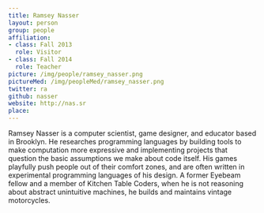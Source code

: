 ```yaml
---
title: Ramsey Nasser
layout: person
group: people
affiliation:
- class: Fall 2013
  role: Visitor
- class: Fall 2014
  role: Teacher
picture: /img/people/ramsey_nasser.png
pictureMed: /img/peopleMed/ramsey_nasser.png
twitter: ra
github: nasser
website: http://nas.sr
place:
---
```

Ramsey Nasser is a computer scientist, game designer, and educator based in Brooklyn. He researches programming languages by building tools to make computation more expressive and implementing projects that question the basic assumptions we make about code itself. His games playfully push people out of their comfort zones, and are often written in experimental programming languages of his design. A former Eyebeam fellow and a member of Kitchen Table Coders, when he is not reasoning about abstract unintuitive machines, he builds and maintains vintage motorcycles.